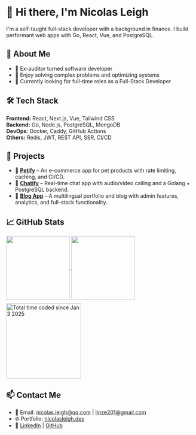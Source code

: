 # 👋 Hi there, I'm Nicolas Leigh

I'm a self-taught full-stack developer with a background in finance. I build performant web apps with Go, React, Vue, and PostgreSQL.

## 🚀 About Me

- 🔁 Ex-auditor turned software developer
- 🔧 Enjoy solving complex problems and optimizing systems
- 🎯 Currently looking for full-time roles as a Full-Stack Developer

## 🛠 Tech Stack

**Frontend:** React, Next.js, Vue, Tailwind CSS  
**Backend:** Go, Node.js, PostgreSQL, MongoDB  
**DevOps:** Docker, Caddy, GitHub Actions  
**Others:** Redis, JWT, REST API, SSR, CI/CD

## 💼 Projects

- 🔗 [**Petify**](https://github.com/nicolasleigh/petify) – An e-commerce app for pet products with rate limiting, caching, and CI/CD.
- 🔗 [**Chatify**](https://github.com/nicolasleigh/chatify) – Real-time chat app with audio/video calling and a Golang + PostgreSQL backend.
- 🔗 [**Blog App**](https://github.com/nicolasleigh/blog-app) – A multilingual portfolio and blog with admin features, analytics, and full-stack functionality.

## 📈 GitHub Stats

<div>
  <a href="https://github.com/nicolasleigh?tab=repositories&q=&type=&language=&sort=stargazers">
    <img height="170" align="center" src="https://github-readme-stats.vercel.app/api?username=nicolasleigh&show_icons=true&hide=contribs" />
  </a>
  <img height="170" align="center" src="https://github-readme-stats.vercel.app/api/top-langs/?username=nicolasleigh&layout=compact&hide=html" />
  <a href="https://wakatime.com/@nicolasleigh">
    <img height="200" style="margin-top:10px;" align="center" src="https://github-readme-stats.vercel.app/api/wakatime?username=nicolasleigh&layout=compact&langs_count=8&custom_title=Total time coded since Jan 3 2025" alt="Total time coded since Jan 3 2025" />
  </a>
</div>

## 📫 Contact Me

- 📧 Email: nicolas.leigh@qq.com | linze201@gmail.com  
- 🌐 Portfolio: [nicolasleigh.dev](https://nicolasleigh.dev)  
- 🔗 [LinkedIn](https://linkedin.com/in/yourname) | [GitHub](https://github.com/nicolasleigh)
